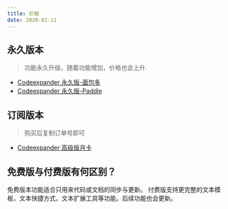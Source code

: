 ```yaml
---
title: 价格
date: 2020-01-11
---
```


## 永久版本

> 功能永久升级，随着功能增加，价格也会上升.

- [Codeexpander 永久版-面包多](https://mianbaoduo.com/o/bread/ZZ6bl5w=)
- [Codeexpander 永久版-Paddle](https://pay.codeexpander.com/)

## 订阅版本

> 购买后复制订单号即可

- [Codeexpander 高级版月卡](https://mianbaoduo.com/o/bread/ZpiWmZ0=)

## 免费版与付费版有何区别？

免费版本功能适合只用来代码或文档的同步与更新。
付费版支持更完整的文本模板，文本快捷方式，文本扩展工具等功能。后续功能也会更新。